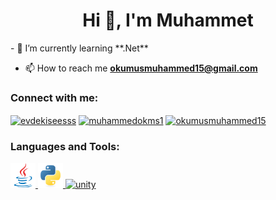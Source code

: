 <h1 align="center">Hi 👋, I'm Muhammet</h1>
- 🌱 I’m currently learning **.Net**

- 📫 How to reach me **okumusmuhammed15@gmail.com**

<h3 align="left">Connect with me:</h3>
<p align="left">
<a href="https://twitter.com/evdekiseesss" target="blank"><img align="center" src="https://raw.githubusercontent.com/rahuldkjain/github-profile-readme-generator/master/src/images/icons/Social/twitter.svg" alt="evdekiseesss" height="30" width="40" /></a>
<a href="https://instagram.com/muhammedokms1" target="blank"><img align="center" src="https://raw.githubusercontent.com/rahuldkjain/github-profile-readme-generator/master/src/images/icons/Social/instagram.svg" alt="muhammedokms1" height="30" width="40" /></a>
<a href="https://www.hackerrank.com/okumusmuhammed15" target="blank"><img align="center" src="https://raw.githubusercontent.com/rahuldkjain/github-profile-readme-generator/master/src/images/icons/Social/hackerrank.svg" alt="okumusmuhammed15" height="30" width="40" /></a>

</p>

<h3 align="left">Languages and Tools:</h3>
<p align="left"> <a href="https://www.java.com" target="_blank" rel="noreferrer"> <img src="https://raw.githubusercontent.com/devicons/devicon/master/icons/java/java-original.svg" alt="java" width="40" height="40"/> </a> <a href="https://www.python.org" target="_blank" rel="noreferrer"> <img src="https://raw.githubusercontent.com/devicons/devicon/master/icons/python/python-original.svg" alt="python" width="40" height="40"/> </a> <a href="https://unity.com/" target="_blank" rel="noreferrer"> <img src="https://www.vectorlogo.zone/logos/unity3d/unity3d-icon.svg" alt="unity" width="40" height="40"/> </a> </p>
